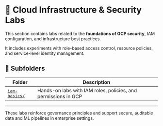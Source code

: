 # 🔐 Cloud Infrastructure & Security Labs

This section contains labs related to the **foundations of GCP security**, IAM configuration, and infrastructure best practices.

It includes experiments with role-based access control, resource policies, and service-level identity management.

## 📂 Subfolders

| Folder | Description |
|--------|-------------|
| [`iam-basics/`](./iam-basics) | Hands-on labs with IAM roles, policies, and permissions in GCP |

---

These labs reinforce governance principles and support secure, auditable data and ML pipelines in enterprise settings.
